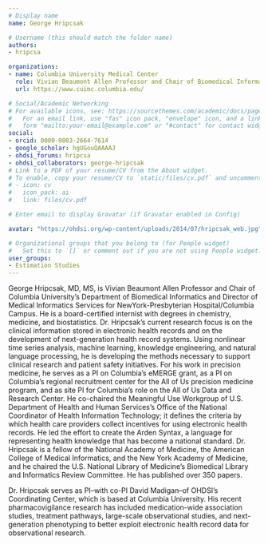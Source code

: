 ```yaml
---
# Display name
name: George Hripcsak

# Username (this should match the folder name)
authors:
- hripcsa

organizations:
- name: Columbia University Medical Center
  role: Vivian Beaumont Allen Professor and Chair of Biomedical Informatics
  url: https://www.cuimc.columbia.edu/

# Social/Academic Networking
# For available icons, see: https://sourcethemes.com/academic/docs/page-builder/#icons
#   For an email link, use "fas" icon pack, "envelope" icon, and a link in the
#   form "mailto:your-email@example.com" or "#contact" for contact widget.
social:
- orcid: 0000-0003-2664-7614
- google_scholar: hgUGouQAAAAJ
- ohdsi_forums: hripcsa
- ohdsi_collaborators: george-hripcsak
# Link to a PDF of your resume/CV from the About widget.
# To enable, copy your resume/CV to `static/files/cv.pdf` and uncomment the lines below.
# - icon: cv
#   icon_pack: ai
#   link: files/cv.pdf

# Enter email to display Gravatar (if Gravatar enabled in Config)

avatar: "https://ohdsi.org/wp-content/uploads/2014/07/hripcsak_web.jpg"

# Organizational groups that you belong to (for People widget)
#   Set this to `[]` or comment out if you are not using People widget.
user_groups:
- Estimation Studies
---
```

George Hripcsak, MD, MS, is Vivian Beaumont Allen Professor and Chair of Columbia University’s Department of Biomedical Informatics and Director of Medical Informatics Services for NewYork-Presbyterian Hospital/Columbia Campus. He is a board-certified internist with degrees in chemistry, medicine, and biostatistics. Dr. Hripcsak’s current research focus is on the clinical information stored in electronic health records and on the development of next-generation health record systems. Using nonlinear time series analysis, machine learning, knowledge engineering, and natural language processing, he is developing the methods necessary to support clinical research and patient safety initiatives. For his work in precision medicine, he serves as a PI on Columbia’s eMERGE grant, as a PI on Columbia’s regional recruitment center for the All of Us precision medicine program, and as site PI for Columbia’s role on the All of Us Data and Research Center. He co-chaired the Meaningful Use Workgroup of U.S. Department of Health and Human Services’s Office of the National Coordinator of Health Information Technology; it defines the criteria by which health care providers collect incentives for using electronic health records. He led the effort to create the Arden Syntax, a language for representing health knowledge that has become a national standard. Dr. Hripcsak is a fellow of the National Academy of Medicine, the American College of Medical Informatics, and the New York Academy of Medicine, and he chaired the U.S. National Library of Medicine’s Biomedical Library and Informatics Review Committee. He has published over 350 papers.

Dr. Hripcsak serves as PI–with co-PI David Madigan–of OHDSI’s Coordinating Center, which is based at Columbia University. His recent pharmacovigilance research has included medication-wide association studies, treatment pathways, large-scale observational studies, and next-generation phenotyping to better exploit electronic health record data for observational research.